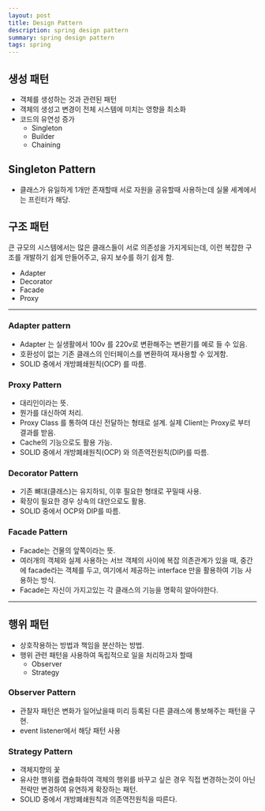 ```yaml
---
layout: post
title: Design Pattern
description: spring design pattern
summary: spring design pattern
tags: spring
---
```


## 생성 패턴

- 객체를 생성하는 것과 관련된 패턴
- 객체의 생성고 변경이 전체 시스템에 미치는 영향을 최소화
- 코드의 유연성 증가
  - Singleton
  - Builder
  - Chaining

## Singleton Pattern

- 클래스가 유일하게 1개만 존재할때 서로 자원을 공유할때 사용하는데 실물 세계에서는 프린터가 해당.

## 구조 패턴

큰 규모의 시스템에서는 많은 클래스들이 서로 의존성을 가지게되는데, 이런 복잡한 구조를 개발하기 쉽게 만들어주고, 유지 보수를 하기 쉽게 함.

- Adapter
- Decorator
- Facade
- Proxy

---

### Adapter pattern

- Adapter 는 실생활에서 100v 를 220v로 변환해주는 변환기를 예로 들 수 있음.
- 호환성이 없는 기존 클래스의 인터페이스를 변환하여 재사용할 수 있게함.
- SOLID 중에서 개방폐쇄원칙(OCP) 를 따름.

### Proxy Pattern

- 대리인이라는 뜻.
- 뭔가를 대신하여 처리.
- Proxy Class 를 통하여 대신 전달하는 형태로 설계. 실제 Client는 Proxy로 부터 결과를 받음.
- Cache의 기능으로도 활용 가능.
- SOLID 중에서 개방폐쇄원칙(OCP) 와 의존역전원칙(DIP)를 따름.

### Decorator Pattern

- 기존 뼈대(클래스)는 유지하되, 이후 필요한 형태로 꾸밀때 사용.
- 확장이 필요한 경우 상속의 대안으로도 활용.
- SOLID 중에서 OCP와 DIP를 따름.

### Facade Pattern

- Facade는 건물의 앞쪽이라는 뜻.
- 여러개의 객체와 실제 사용하는 서브 객체의 사이에 복잡 의존관계가 있을 때, 중간에 facade라는 객체를 두고, 여기에서 제공하는 interface 만을 활용하여 기능 사용하는 방식.
- Facade는 자신이 가지고있는 각 클래스의 기능을 명확히 알아야한다.

---

## 행위 패턴

- 상호작용하는 방법과 책임을 분산하는 방법.
- 행위 관련 패턴을 사용하여 독립적으로 일을 처리하고자 할때
  - Observer
  - Strategy

### Observer Pattern

- 관찰자 패턴은 변화가 일어났을때 미리 등록된 다른 클래스에 통보해주는 패턴을 구현.
- event listener에서 해당 패턴 사용

### Strategy Pattern

- 객체지향의 꽃
- 유사한 행위를 캡슐화하여 객체의 행위를 바꾸고 싶은 경우 직접 변경하는것이 아닌 전략만 변경하여 유연하게 확장하는 패턴.
- SOLID 중에서 개방폐쇄원칙과 의존역전원칙을 따른다.
